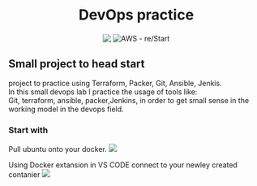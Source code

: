 <div align="center">

# DevOps practice 
</div>

<div align="center">
<img src="https://img.shields.io/badge/created--date-24th%20October-blue" align="center" />
<img src="https://img.shields.io/badge/AWS-re%2FStart-orange" alt="AWS - re/Start" align="center" />
</div>
<div align="center">
</div>

## Small project to head start
project to practice using Terraform, Packer, Git, Ansible, Jenkis. \
In this small devops lab I practice the usage of tools like:\
Git, terraform, ansible, packer,Jenkins, in order to get small sense in the working model in the devops field.

### Start with 
Pull ubuntu onto your docker.
<img src=Docker.png />

Using Docker extansion in VS CODE connect to your newley created contanier 
<img src=contanier.png />
